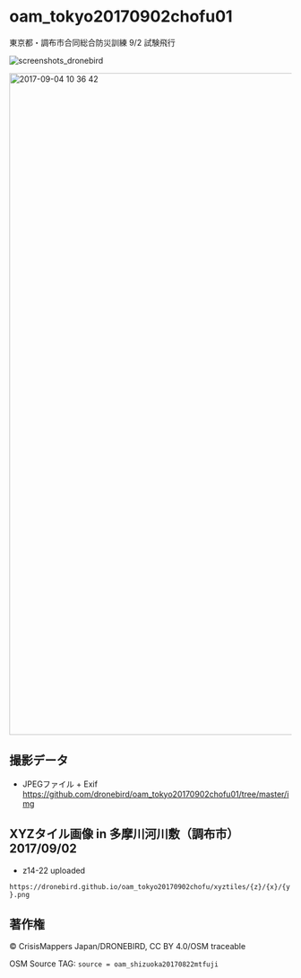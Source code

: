 # oam_tokyo20170902chofu01
東京都・調布市合同総合防災訓練 9/2 試験飛行


![screenshots_dronebird](https://user-images.githubusercontent.com/416977/29995238-e3f3e5e0-901f-11e7-83cc-40c5fb9b1075.jpg)


<img width="1179" alt="2017-09-04 10 36 42" src="https://user-images.githubusercontent.com/416977/30008697-027771a6-915d-11e7-80b8-94d2f52cb5af.png">

## 撮影データ

* JPEGファイル + Exif
https://github.com/dronebird/oam_tokyo20170902chofu01/tree/master/img


## XYZタイル画像 in 多摩川河川敷（調布市） 2017/09/02 
* z14-22 uploaded

`https://dronebird.github.io/oam_tokyo20170902chofu/xyztiles/{z}/{x}/{y}.png`


## 著作権
© CrisisMappers Japan/DRONEBIRD, CC BY 4.0/OSM traceable

OSM Source TAG: `source = oam_shizuoka20170822mtfuji`
